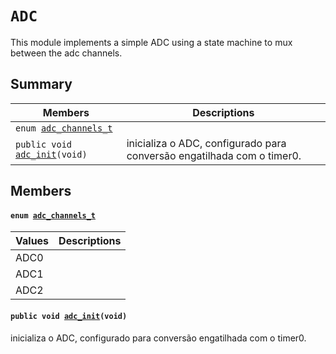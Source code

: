 # `ADC` 

This module implements a simple ADC using a state machine to mux between the adc channels.

## Summary

 Members                        | Descriptions                                
--------------------------------|---------------------------------------------
`enum `[`adc_channels_t`](#group__ADC_1gae42d3d56891fd58a00023295bbf1a295)            | 
`public void `[`adc_init`](#group__ADC_1ga2b815e6730e8723a6d1d06d9ef8f31c0)`(void)`            | inicializa o ADC, configurado para conversão engatilhada com o timer0.

## Members

#### `enum `[`adc_channels_t`](#group__ADC_1gae42d3d56891fd58a00023295bbf1a295) 

 Values                         | Descriptions                                
--------------------------------|---------------------------------------------
ADC0            | 
ADC1            | 
ADC2            | 

#### `public void `[`adc_init`](#group__ADC_1ga2b815e6730e8723a6d1d06d9ef8f31c0)`(void)` 

inicializa o ADC, configurado para conversão engatilhada com o timer0.

